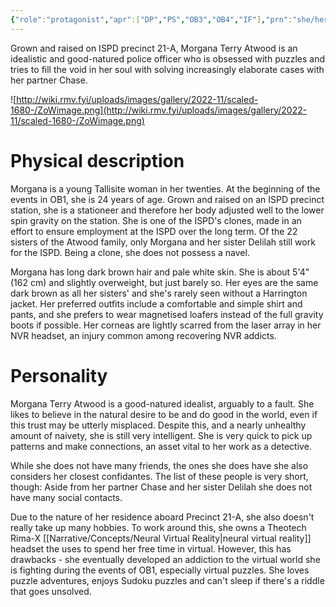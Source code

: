 ```yaml
---
{"role":"protagonist","apr":["DP","PS","OB3","OB4","IF"],"prn":"she/her","spc":"tallisite","dg-publish":true,"permalink":"/narrative/characters/morgana-t-atwood/","dgPassFrontmatter":true}
---
```



Grown and raised on ISPD precinct 21-A, Morgana Terry Atwood is an idealistic and good-natured police officer who is obsessed with puzzles and tries to fill the void in her soul with solving increasingly elaborate cases with her partner Chase.

![http://wiki.rmv.fyi/uploads/images/gallery/2022-11/scaled-1680-/ZoWimage.png](http://wiki.rmv.fyi/uploads/images/gallery/2022-11/scaled-1680-/ZoWimage.png)

# Physical description

Morgana is a young Tallisite woman in her twenties. At the beginning of the events in OB1, she is 24 years of age. Grown and raised on an ISPD precinct station, she is a stationeer and therefore her body adjusted well to the lower spin gravity on the station. She is one of the ISPD's clones, made in an effort to ensure employment at the ISPD over the long term. Of the 22 sisters of the Atwood family, only Morgana and her sister Delilah still work for the ISPD. Being a clone, she does not possess a navel.

Morgana has long dark brown hair and pale white skin. She is about 5'4" (162 cm) and slightly overweight, but just barely so. Her eyes are the same dark brown as all her sisters' and she's rarely seen without a Harrington jacket. Her preferred outfits include a comfortable and simple shirt and pants, and she prefers to wear magnetised loafers instead of the full gravity boots if possible. Her corneas are lightly scarred from the laser array in her NVR headset, an injury common among recovering NVR addicts.

# Personality

Morgana Terry Atwood is a good-natured idealist, arguably to a fault. She likes to believe in the natural desire to be and do good in the world, even if this trust may be utterly misplaced. Despite this, and a nearly unhealthy amount of naivety, she is still very intelligent. She is very quick to pick up patterns and make connections, an asset vital to her work as a detective.

While she does not have many friends, the ones she does have she also considers her closest confidantes. The list of these people is very short, though: Aside from her partner Chase and her sister Delilah she does not have many social contacts.

Due to the nature of her residence aboard Precinct 21-A, she also doesn't really take up many hobbies. To work around this, she owns a Theotech Rima-X [[Narrative/Concepts/Neural Virtual Reality\|neural virtual reality]] headset the uses to spend her free time in virtual. However, this has drawbacks - she eventually developed an addiction to the virtual world she is fighting during the events of OB1, especially virtual puzzles. She loves puzzle adventures, enjoys Sudoku puzzles and can't sleep if there's a riddle that goes unsolved.